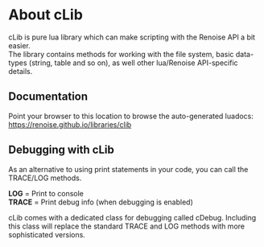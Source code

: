# About cLib

cLib is pure lua library which can make scripting with the Renoise API a bit easier.  
The library contains methods for working with the file system, basic data-types (string, table and so on), as well other lua/Renoise API-specific details. 

## Documentation

Point your browser to this location to browse the auto-generated luadocs:
https://renoise.github.io/libraries/clib

## Debugging with cLib

As an alternative to using print statements in your code, you can call the  TRACE/LOG methods. 

**LOG** = Print to console  
**TRACE** = Print debug info (when debugging is enabled) 

cLib comes with a dedicated class for debugging called cDebug. Including this class will replace the standard TRACE and LOG methods with more sophisticated versions. 


